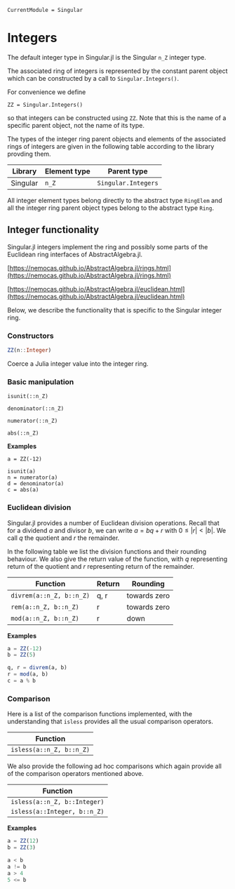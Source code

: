 ```@meta
CurrentModule = Singular
```

# Integers

The default integer type in Singular.jl is the Singular `n_Z` integer type.

The associated ring of integers is represented by the constant parent object which can
be constructed by a call to `Singular.Integers()`.

For convenience we define

```
ZZ = Singular.Integers()
```

so that integers can be constructed using `ZZ`. Note that this is the name of a
specific parent object, not the name of its type.

The types of the integer ring parent objects and elements of the associated
rings of integers are given in the following table according to the library
provding them.

 Library        | Element type  | Parent type
----------------|---------------|--------------------
Singular        | `n_Z`         | `Singular.Integers`

All integer element types belong directly to the abstract type `RingElem` and
all the integer ring parent object types belong to the abstract type `Ring`.

## Integer functionality

Singular.jl integers implement the ring and possibly some parts of the Euclidean ring
interfaces of AbstractAlgebra.jl.

[https://nemocas.github.io/AbstractAlgebra.jl/rings.html](https://nemocas.github.io/AbstractAlgebra.jl/rings.html)

[https://nemocas.github.io/AbstractAlgebra.jl/euclidean.html](https://nemocas.github.io/AbstractAlgebra.jl/euclidean.html)

Below, we describe the functionality that is specific to the Singular integer ring.

### Constructors

```julia
ZZ(n::Integer)
```

Coerce a Julia integer value into the integer ring.

### Basic manipulation

```@docs
isunit(::n_Z)
```

```@docs
denominator(::n_Z)
```

```@docs
numerator(::n_Z)
```

```@docs
abs(::n_Z)
```

**Examples**

```
a = ZZ(-12)

isunit(a)
n = numerator(a)
d = denominator(a)
c = abs(a)
```

### Euclidean division

Singular.jl provides a number of Euclidean division operations. Recall that
for a dividend $a$ and divisor $b$, we can write $a = bq + r$ with
$0 \leq |r| < |b|$. We call $q$ the quotient and $r$ the remainder.

In the following table we list the division functions and their rounding
behaviour. We also give the return value of the function, with $q$ representing
return of the quotient and $r$ representing return of the remainder.

Function                    | Return | Rounding
----------------------------|--------|------------------------
`divrem(a::n_Z, b::n_Z)`    | q, r   | towards zero 
`rem(a::n_Z, b::n_Z)`       | r      | towards zero
`mod(a::n_Z, b::n_Z)`       | r      | down

**Examples**

```julia
a = ZZ(-12)
b = ZZ(5)

q, r = divrem(a, b)
r = mod(a, b)
c = a % b
```

### Comparison

Here is a list of the comparison functions implemented, with the understanding
that `isless` provides all the usual comparison operators.

Function                   |
---------------------------|
`isless(a::n_Z, b::n_Z)`   |

We also provide the following ad hoc comparisons which again provide all of the
comparison operators mentioned above.

Function                     |
-----------------------------|
`isless(a::n_Z, b::Integer)` |
`isless(a::Integer, b::n_Z)` |

**Examples**

```julia
a = ZZ(12)
b = ZZ(3)

a < b
a != b
a > 4
5 <= b
```

